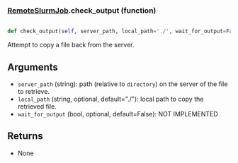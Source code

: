 ### [RemoteSlurmJob](RemoteSlurmJob.md).check_output (function)


```py

def check_output(self, server_path, local_path='./', wait_for_output=False)

```



Attempt to copy a file back from the server.

Arguments
-----------
* `server_path` (string): path (relative to `directory`) on the server
    of the file to retrieve.
* `local_path` (string, optional, default="./"): local path to copy
    the retrieved file.
* `wait_for_output` (bool, optional, default=False): NOT IMPLEMENTED


Returns
----------
* None

